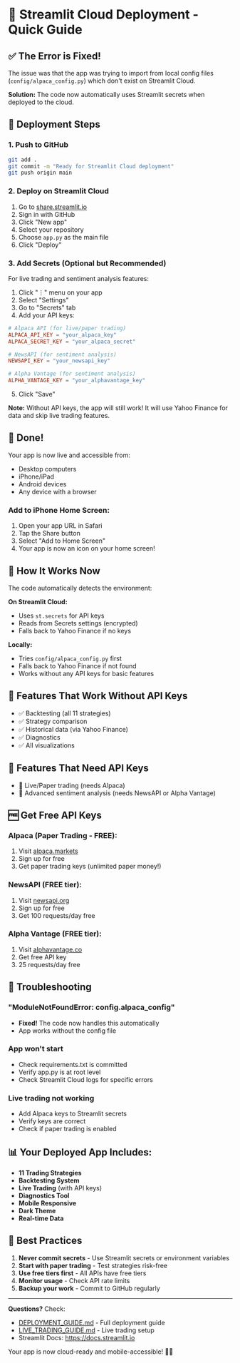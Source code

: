 # 🚀 Streamlit Cloud Deployment - Quick Guide

## ✅ The Error is Fixed!

The issue was that the app was trying to import from local config files (`config/alpaca_config.py`) which don't exist on Streamlit Cloud.

**Solution:** The code now automatically uses Streamlit secrets when deployed to the cloud.

## 📝 Deployment Steps

### 1. Push to GitHub

```bash
git add .
git commit -m "Ready for Streamlit Cloud deployment"
git push origin main
```

### 2. Deploy on Streamlit Cloud

1. Go to [share.streamlit.io](https://share.streamlit.io)
2. Sign in with GitHub
3. Click "New app"
4. Select your repository
5. Choose `app.py` as the main file
6. Click "Deploy"

### 3. Add Secrets (Optional but Recommended)

For live trading and sentiment analysis features:

1. Click "⋮" menu on your app
2. Select "Settings"
3. Go to "Secrets" tab
4. Add your API keys:

```toml
# Alpaca API (for live/paper trading)
ALPACA_API_KEY = "your_alpaca_key"
ALPACA_SECRET_KEY = "your_alpaca_secret"

# NewsAPI (for sentiment analysis)
NEWSAPI_KEY = "your_newsapi_key"

# Alpha Vantage (for sentiment analysis)
ALPHA_VANTAGE_KEY = "your_alphavantage_key"
```

5. Click "Save"

**Note:** Without API keys, the app will still work! It will use Yahoo Finance for data and skip live trading features.

## 🎉 Done!

Your app is now live and accessible from:
- Desktop computers
- iPhone/iPad
- Android devices
- Any device with a browser

### Add to iPhone Home Screen:
1. Open your app URL in Safari
2. Tap the Share button
3. Select "Add to Home Screen"
4. Your app is now an icon on your home screen!

## 🔧 How It Works Now

The code automatically detects the environment:

**On Streamlit Cloud:**
- Uses `st.secrets` for API keys
- Reads from Secrets settings (encrypted)
- Falls back to Yahoo Finance if no keys

**Locally:**
- Tries `config/alpaca_config.py` first
- Falls back to Yahoo Finance if not found
- Works without any API keys for basic features

## 📱 Features That Work Without API Keys

- ✅ Backtesting (all 11 strategies)
- ✅ Strategy comparison
- ✅ Historical data (via Yahoo Finance)
- ✅ Diagnostics
- ✅ All visualizations

## 🔑 Features That Need API Keys

- 🔐 Live/Paper trading (needs Alpaca)
- 🔐 Advanced sentiment analysis (needs NewsAPI or Alpha Vantage)

## 🆓 Get Free API Keys

### Alpaca (Paper Trading - FREE):
1. Visit [alpaca.markets](https://alpaca.markets)
2. Sign up for free
3. Get paper trading keys (unlimited paper money!)

### NewsAPI (FREE tier):
1. Visit [newsapi.org](https://newsapi.org)
2. Sign up for free
3. Get 100 requests/day free

### Alpha Vantage (FREE tier):
1. Visit [alphavantage.co](https://www.alphavantage.co)
2. Get free API key
3. 25 requests/day free

## 🐛 Troubleshooting

### "ModuleNotFoundError: config.alpaca_config"
- **Fixed!** The code now handles this automatically
- App works without the config file

### App won't start
- Check requirements.txt is committed
- Verify app.py is at root level
- Check Streamlit Cloud logs for specific errors

### Live trading not working
- Add Alpaca keys to Streamlit secrets
- Verify keys are correct
- Check if paper trading is enabled

## 📊 Your Deployed App Includes:

- **11 Trading Strategies**
- **Backtesting System**
- **Live Trading** (with API keys)
- **Diagnostics Tool**
- **Mobile Responsive**
- **Dark Theme**
- **Real-time Data**

## 🎯 Best Practices

1. **Never commit secrets** - Use Streamlit secrets or environment variables
2. **Start with paper trading** - Test strategies risk-free
3. **Use free tiers first** - All APIs have free tiers
4. **Monitor usage** - Check API rate limits
5. **Backup your work** - Commit to GitHub regularly

---

**Questions?** Check:
- [DEPLOYMENT_GUIDE.md](DEPLOYMENT_GUIDE.md) - Full deployment guide
- [LIVE_TRADING_GUIDE.md](LIVE_TRADING_GUIDE.md) - Live trading setup
- Streamlit Docs: https://docs.streamlit.io

Your app is now cloud-ready and mobile-accessible! 🚀📱
